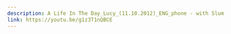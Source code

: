 ```yaml
---
description: A Life In The Day_Lucy_(11.10.2012)_ENG_phone - with Slum TV
link: https://youtu.be/g1z3T1nQBCE
---
```


